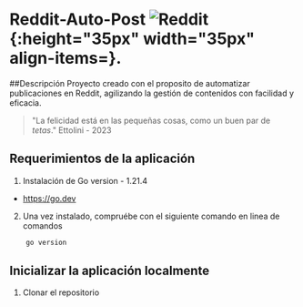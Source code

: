 # Reddit-Auto-Post ![Reddit](https://seeklogo.com/images/R/reddit-logo-23F13F6A6A-seeklogo.com.png){:height="35px" width="35px" align-items=}.


##Descripción
Proyecto creado con el proposito de automatizar publicaciones en Reddit, agilizando la gestión de contenidos con facilidad y eficacia.

> "La felicidad está en las pequeñas cosas, como un buen par de *tetas*."
> Ettolini - 2023

## Requerimientos de la aplicación
1. Instalación de Go version - 1.21.4
* https://go.dev

2. Una vez instalado, compruébe con el siguiente comando en linea de comandos
```bash   
    go version
```

## Inicializar la aplicación localmente
1. Clonar el repositorio

